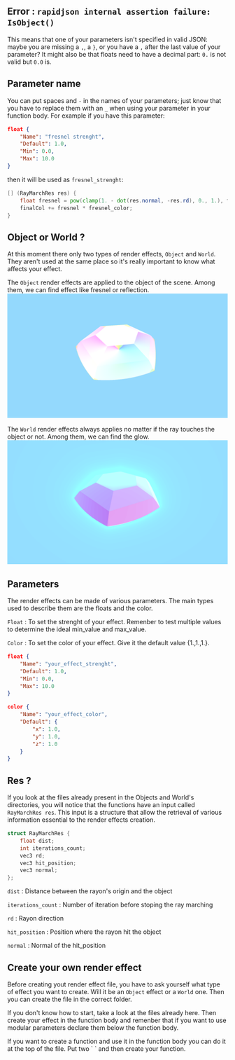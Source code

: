 ## Error : `rapidjson internal assertion failure: IsObject()`

This means that one of your parameters isn't specified in valid JSON: maybe you are missing a `,`, a `}`, or you have a `,` after the last value of your parameter? It might also be that floats need to have a decimal part: `0.` is not valid but `0.0` is.

## Parameter name

You can put spaces and `-` in the names of your parameters; just know that you have to replace them with an `_` when using your parameter in your function body. For example if you have this parameter:
```json
float {
    "Name": "fresnel strenght",
    "Default": 1.0,
    "Min": 0.0,
    "Max": 10.0
}
```

then it will be used as `fresnel_strenght`:
```glsl
[] (RayMarchRes res) {
    float fresnel = pow(clamp(1. - dot(res.normal, -res.rd), 0., 1.), fresnel_strength);
    finalCol += fresnel * fresnel_color;
}
```

## Object or World ?

At this moment there only two types of render effects, `Object` and `World`. They aren't used at the same place so it's really important to know what affects your effect.

The `Object` render effects are applied to the object of the scene. Among them, we can find effect like fresnel or reflection.
![Objects render effects](./object.png)

The `World` render effects always applies no matter if the ray touches the object or not. Among them, we can find the glow.
![World render effects](./world.png)

## Parameters

The render effects can be made of various parameters. The main types used to describe them are the floats and the color.

`Float` : To set the strenght of your effect. Remenber to test multiple values to determine the ideal min_value and max_value.

`Color` : To set the color of your effect. Give it the default value {1.,1.,1.}.

```json
float {
    "Name": "your_effect_strenght",
    "Default": 1.0,
    "Min": 0.0,
    "Max": 10.0
}
```

```json
color {
    "Name": "your_effect_color",
    "Default": {
        "x": 1.0,
        "y": 1.0,
        "z": 1.0
    }
}
```

## Res ?

If you look at the files already present in the Objects and World's directories, you will notice that the functions have an input called `RayMarchRes res`. This input is a structure that allow the retrieval of various information essential to the render effects creation.

```c++
struct RayMarchRes {
    float dist;
    int iterations_count;
    vec3 rd;
    vec3 hit_position;
    vec3 normal;
};
```

`dist` : Distance between the rayon's origin and the object

`iterations_count` : Number of iteration before stoping the ray marching

`rd` : Rayon direction

`hit_position` : Position where the rayon hit the object

`normal` : Normal of the hit_position

## Create your own render effect

Before creating yout render effect file, you have to ask yourself what type of effect you want to create. Will it be an `Object` effect or a `World` one. Then you can create the file in the correct folder.

If you don't know how to start, take a look at the files already here. Then create your effect in the function body and remenber that if you want to use modular parameters declare them below the function body.

If you want to create a function and use it in the function body you can do it at the top of the file. Put two \` \` and then create your function.